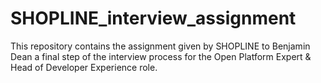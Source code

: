 # SHOPLINE_interview_assignment
This repository contains the assignment given by SHOPLINE to Benjamin Dean a final step of the interview process for the Open Platform Expert &amp; Head of Developer Experience role.
